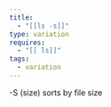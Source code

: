 ```yaml
---
title:
  - "[[ls -s]]"
type: variation
requires:
  - "[[ ls]]"
tags:
  - variation
---
```

-S (size)
sorts by file size